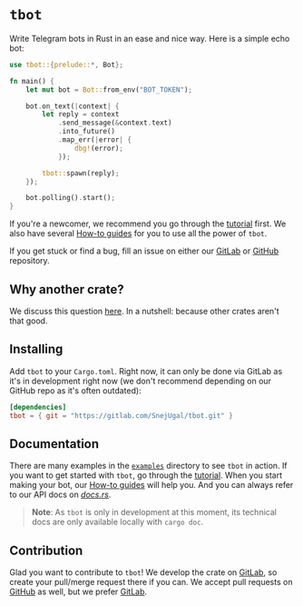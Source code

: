 # `tbot`

Write Telegram bots in Rust in an ease and nice way. Here is a simple echo bot:

```rust
use tbot::{prelude::*, Bot};

fn main() {
    let mut bot = Bot::from_env("BOT_TOKEN");

    bot.on_text(|context| {
        let reply = context
            .send_message(&context.text)
            .into_future()
            .map_err(|error| {
                dbg!(error);
            });

        tbot::spawn(reply);
    });

    bot.polling().start();
}
```

If you're a newcomer, we recommend you go through the [tutorial] first. We also
have several [How-to guides][how-to] for you to use all the power of `tbot`.

If you get stuck or find a bug, fill an issue on either our [GitLab] or [GitHub]
repository.

## Why another crate?

We discuss this question [here][why-another-crate]. In a nutshell: because other
crates aren't that good.

## Installing

Add `tbot` to your `Cargo.toml`. Right now, it can only be done via GitLab as
it's in development right now (we don't recommend depending on our GitHub repo
as it's often outdated):

```toml
[dependencies]
tbot = { git = "https://gitlab.com/SnejUgal/tbot.git" }
```

## Documentation

There are many examples in the [`examples`] directory to see `tbot` in action.
If you want to get started with `tbot`, go through the [tutorial]. When you
start making your bot, our [How-to guides][how-to] will help you. And you can
always refer to our API docs on [*docs.rs*][api-docs].

> **Note**: As `tbot` is only in development at this moment, its technical
> docs are only available locally with `cargo doc`.

## Contribution

Glad you want to contribute to `tbot`! We develop the crate on [GitLab], so
create your pull/merge request there if you can. We accept pull requests on
[GitHub] as well, but we prefer [GitLab].

[why-another-crate]: https://gitlab.com/SnejUgal/tbot/wikis/Why-another-crate
[tutorial]: https://gitlab.com/SnejUgal/tbot/wikis/Tutorial
[how-to]: https://gitlab.com/SnejUgal/tbot/wikis/How-to
[GitLab]: https://gitlab.com/SnejUgal/tbot
[GitHub]: https://github.com/SnejUgal/tbot
[`examples`]: ./examples/
[api-docs]: https://docs.rs/tbot
